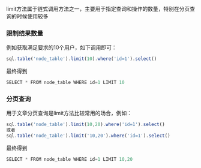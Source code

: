 limit方法属于链式调用方法之一，主要用于指定查询和操作的数量，特别在分页查询的时候使用较多

### 限制结果数量

例如获取满足要求的10个用户，如下调用即可：

```js 
sql.table('node_table').limit(10).where('id=1').select()
```

最终得到
```js
SELECT * FROM node_table WHERE id=1 LIMIT 10
```

### 分页查询

用于文章分页查询是limit方法比较常用的场合，例如：

```js 
sql.table('node_table').limit(10,20).where('id=1').select()
或者
sql.table('node_table').limit('10,20').where('id=1').select()
```

最终得到
```js
SELECT * FROM node_table WHERE id=1 LIMIT 10,20 
```





